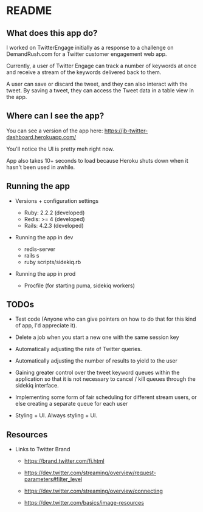 # README

## What does this app do?

I worked on TwitterEngage initially as a response to a challenge
on DemandRush.com for a Twitter customer engagement web app.

Currently, a user of Twitter Engage can track a number of keywords
at once and receive a stream of the keywords delivered back to them.

A user can save or discard the tweet, and they can also interact
with the tweet. By saving a tweet, they can access the Tweet
data in a table view in the app.

## Where can I see the app?

You can see a version of the app here: https://jb-twitter-dashboard.herokuapp.com/

You'll notice the UI is pretty meh right now.

App also takes 10+ seconds to load because Heroku shuts down when it hasn't been used in awhile.

## Running the app

* Versions + configuration settings
    - Ruby: 2.2.2 (developed)
    - Redis: >= 4 (developed)
    - Rails: 4.2.3 (developed)

* Running the app in dev
    - redis-server
    - rails s
    - ruby scripts/sidekiq.rb

* Running the app in prod
    - Procfile (for starting puma, sidekiq workers)

## TODOs

* Test code (Anyone who can give pointers on how to do that for
this kind of app, I'd appreciate it).

* Delete a job when you start a new one with the same session key

* Automatically adjusting the rate of Twitter queries.

* Automatically adjusting the number of results to yield to
the user

* Gaining greater control over the tweet keyword queues within the
application so that it is not necessary to cancel / kill
queues through the sidekiq interface.

* Implementing some form of fair scheduling for different
stream users, or else creating a separate queue for each
user

* Styling + UI. Always styling + UI.

## Resources

* Links to Twitter Brand

    - https://brand.twitter.com/fi.html

    - https://dev.twitter.com/streaming/overview/request-parameters#filter_level

    - https://dev.twitter.com/streaming/overview/connecting

    - https://dev.twitter.com/basics/image-resources